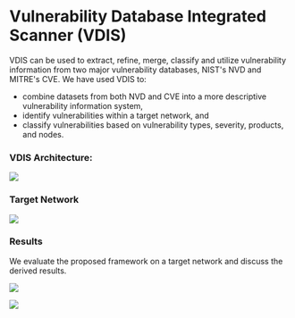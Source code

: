 # Vulnerability Database Integrated Scanner (VDIS)
VDIS can be used to extract, refine, merge, classify and utilize vulnerability information from two major vulnerability databases, NIST's NVD and MITRE's CVE.
We have used VDIS to:
* combine datasets from both NVD and CVE into a more descriptive vulnerability information system, 
* identify vulnerabilities within a target network, and 
* classify vulnerabilities based on vulnerability types, severity, products, and nodes. 

### VDIS Architecture:
<img src="https://github.com/callmead/Risk-Assessment-VDB-Extension/blob/master/images/Module_flow.png"><br>


### Target Network
<img src="https://github.com/callmead/Risk-Assessment-VDB-Extension/blob/master/images/Industrial_Network.png"><br>


### Results
We evaluate the proposed framework on a target network and discuss the derived results.

<img src="https://github.com/callmead/Risk-Assessment-VDB-Extension/blob/master/images/cve_relations.png"><br>

<img src="https://github.com/callmead/Risk-Assessment-VDB-Extension/blob/master/images/cwe-prods.png"><br>
